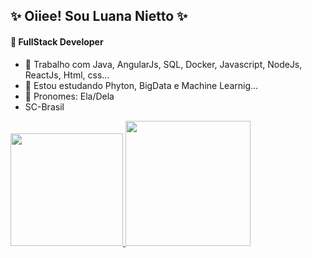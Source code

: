 ## :sparkles: Oiiee! Sou Luana Nietto :sparkles:
#### :star2: FullStack Developer 
- 🔭 Trabalho com Java, AngularJs, SQL, Docker, Javascript, NodeJs, ReactJs, Html, css...
- 🌱 Estou estudando Phyton, BigData e Machine Learnig...
- :information_desk_person: Pronomes: Ela/Dela
- SC-Brasil

<div>
  <a href="https://github.com/LuanaNietto">
  <img height="180em" src="https://github-readme-stats.vercel.app/api?username=LuanaNietto&show_icons=true&theme=radical&include_all_commits=true">
    <img height="200em" widht="180em" src="https://github-readme-stats.vercel.app/api/top-langs/?username=LuanaNietto&layout=compact">
    
<!--   <img height="200em" widht="180em" src="https://github-readme-stats.vercel.app/api/top-langs/?username=LuanaNietto&layout=pie"> -->
</div>

  
